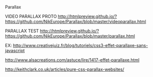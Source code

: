 

Parallax


VIDEO PARALLAX PROTO   http://htmlpreview.github.io/?https://github.com/NikEurope/Parallax/blob/master/videoparallax.html

PARALLAX TEST http://htmlpreview.github.io/?https://github.com/NikEurope/Parallax/blob/master/parallax.html





EX:
http://www.creativejuiz.fr/blog/tutoriels/css3-effet-parallaxe-sans-javascript

http://www.alsacreations.com/astuce/lire/1417-effet-parallaxe.html

http://keithclark.co.uk/articles/pure-css-parallax-websites/





